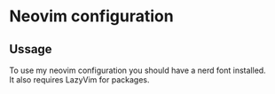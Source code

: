 # Neovim configuration
## Ussage
To use my neovim configuration you should have a nerd font installed.   
It also requires LazyVim for packages.
